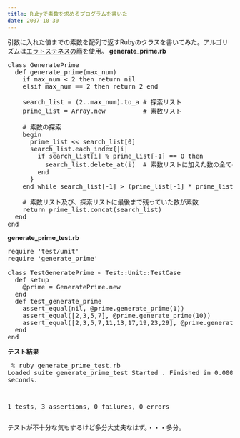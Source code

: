 ```yaml
---
title: Rubyで素数を求めるプログラムを書いた
date: 2007-10-30
---
```

引数に入れた値までの素数を配列で返すRubyのクラスを書いてみた。アルゴリズムは<a href="http://ja.wikipedia.org/wiki/%E3%82%A8%E3%83%A9%E3%83%88%E3%82%B9%E3%83%86%E3%83%8D%E3%82%B9%E3%81%AE%E7%AF%A9">エラトステネスの篩</a>を使用。
<strong>generate_prime.rb</strong>
<pre lang="ruby">
class GeneratePrime
  def generate_prime(max_num)
    if max_num < 2 then return nil
    elsif max_num == 2 then return 2 end

    search_list = (2..max_num).to_a # 探索リスト
    prime_list = Array.new          # 素数リスト

    # 素数の探索
    begin
      prime_list << search_list[0]
      search_list.each_index{|i|
        if search_list[i] % prime_list[-1] == 0 then
          search_list.delete_at(i)  # 素数リストに加えた数の全ての倍数を削除
        end
      }
    end while search_list[-1] > (prime_list[-1] * prime_list[-1])

    # 素数リスト及び、探索リストに最後まで残っていた数が素数
    return prime_list.concat(search_list)
  end
end</pre>
<strong>generate_prime_test.rb</strong>
<pre lang="ruby">
require 'test/unit'
require 'generate_prime'

class TestGeneratePrime < Test::Unit::TestCase
  def setup
    @prime = GeneratePrime.new
  end
  def test_generate_prime
    assert_equal(nil, @prime.generate_prime(1))
    assert_equal([2,3,5,7], @prime.generate_prime(10))
    assert_equal([2,3,5,7,11,13,17,19,23,29], @prime.generate_prime(30))
  end
end</pre>
<strong>テスト結果</strong>
</pre><pre>
% ruby generate_prime_test.rb
Loaded suite generate_prime_test
Started
.
Finished in 0.000454 seconds.

1 tests, 3 assertions, 0 failures, 0 errors</pre>
テストが不十分な気もするけど多分大丈夫なはず。・・・多分。